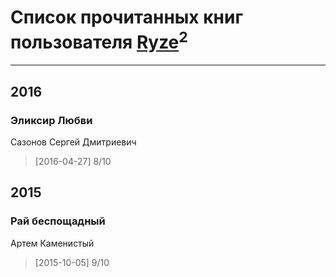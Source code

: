 # Список прочитанных книг пользователя [Ryze](http://vk.com/id85710091)<sup>2</sup>
---

## 2016

### Эликсир Любви
Сазонов Сергей Дмитриевич
> [2016-04-27] 8/10



## 2015

### Рай беспощадный
Артем Каменистый
> [2015-10-05] 9/10




